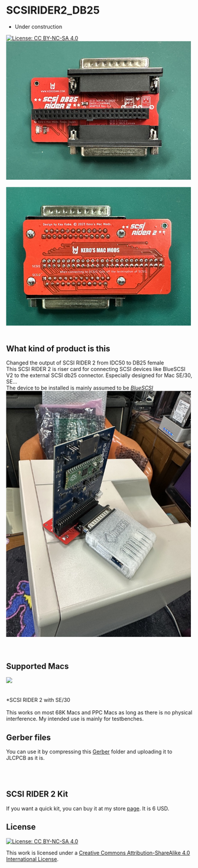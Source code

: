 # SCSIRIDER2_DB25

- Under construction

[![License: CC BY-NC-SA 4.0](https://img.shields.io/badge/License-CC%20BY--NC--SA%204.0-lightgrey.svg)](https://creativecommons.org/licenses/by-nc-sa/4.0/)
<br>
<img src="Pictures/IMG_8994.jpeg" width="500px"><BR><BR>
<img src="Pictures/IMG_8995.jpeg" width="500px"><BR><BR>
## What kind of product is this
Changed the output of SCSI RIDER 2 from IDC50 to DB25 female<BR>
This SCSI RIDER 2 is riser card for connecting SCSI devices like BlueSCSI V2 to the external SCSI db25 connector.
Especially designed for Mac SE/30, SE...
<BR>
The device to be installed is mainly assumed to be 
*[BlueSCSI](https://github.com/erichelgeson/BlueSCSI)*
<BR>
<img src="Pictures/IMG_8976.jpeg" width="500px"><BR><BR>
<BR>

## Supported Macs
<img src="Pictures/IMG_891.jpeg" width="500px"><BR><BR>
<BR>
*SCSI RIDER 2 with SE/30
<BR><BR>
This works on most 68K Macs and PPC Macs as long as there is no physical interference. My intended use is mainly for testbenches.

## Gerber files

You can use it by compressing this [Gerber](SCSI-RIDER2-DB25-GERBER) folder and uploading it to JLCPCB as it is.

<BR><BR>
## SCSI RIDER 2 Kit

If you want a quick kit, you can buy it at my store [page](https://en.infinityproducts.co.jp/product-page/scsi-rider2-db25-fully-assembled-and-bare-pcb-kit). It is 6 USD.

## License

[![License: CC BY-NC-SA 4.0](https://img.shields.io/badge/License-CC%20BY--NC--SA%204.0-lightgrey.svg)](https://creativecommons.org/licenses/by-nc-sa/4.0/)

This work is licensed under a
[Creative Commons Attribution-ShareAlike 4.0 International License](https://creativecommons.org/licenses/by-nc-sa/4.0/).
